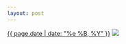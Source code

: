 ```yaml
---
layout: post
---
```


<p>
  <time><a href="/212">{{ page.date | date: "%e %B, %Y" }}</a></time>
  <a href="/212"><img src="{{ site.assets_url }}/212.jpg"/></a>
</p>
